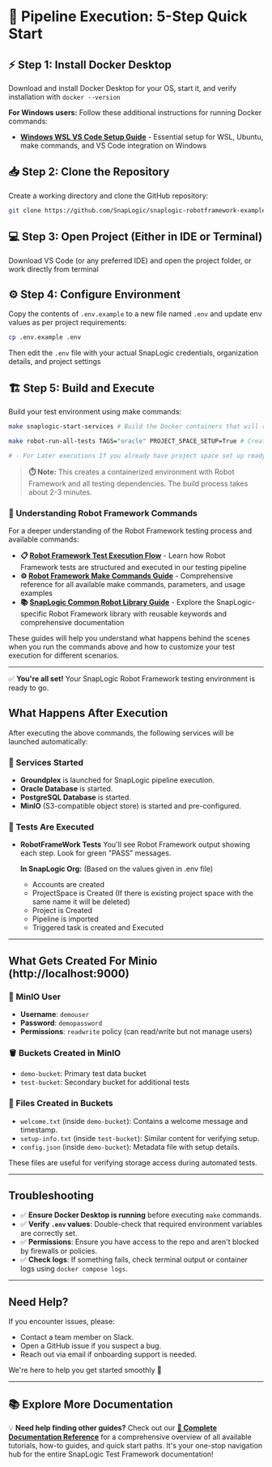 # 🚀 Pipeline Execution: 5-Step Quick Start

## ⚡ Step 1: Install Docker Desktop
Download and install Docker Desktop for your OS, start it, and verify installation with `docker --version`

**For Windows users:** Follow these additional instructions for running Docker commands:
- **[Windows WSL VS Code Setup Guide](../How%20To%20Guides/infra_setup_guides/windows_wsl_vscode_setup.md)** - Essential setup for WSL, Ubuntu, make commands, and VS Code integration on Windows

## 📥 Step 2: Clone the Repository
Create a working directory and clone the GitHub repository:
```bash
git clone https://github.com/SnapLogic/snaplogic-robotframework-examples
```

## 💻 Step 3: Open Project (Either in IDE or Terminal)
Download VS Code (or any preferred IDE) and open the project folder, or work directly from terminal

## ⚙️ Step 4: Configure Environment
Copy the contents of `.env.example` to a new file named `.env` and update env values as per project requirements:
```bash
cp .env.example .env
```
Then edit the `.env` file with your actual SnapLogic credentials, organization details, and project settings

## 🏗️ Step 5: Build and Execute
Build your test environment using make commands:
```bash
make snaplogic-start-services # Build the Docker containers that will run your tests:

make robot-run-all-tests TAGS="oracle" PROJECT_SPACE_SETUP=True # Create projectspace,launch ground plex and Runs Robot tests with the "oracle" tag 

# - For Later executions If you already have project space set up ready ignore the argument PROJECT_SPACE_SETUP=True
```

> **⏱️ Note:** This creates a containerized environment with Robot Framework and all testing dependencies. The build process takes about 2-3 minutes.

### 📖 Understanding Robot Framework Commands

For a deeper understanding of the Robot Framework testing process and available commands:

- **📋 [Robot Framework Test Execution Flow](../How%20To%20Guides/robot_framework_guides/robot_framework_test_execution_flow.md)** - Learn how Robot Framework tests are structured and executed in our testing pipeline
- **⚙️ [Robot Framework Make Commands Guide](../How%20To%20Guides/robot_framework_guides/robot_tests_make_commands.md)** - Comprehensive reference for all available make commands, parameters, and usage examples
- **📚 [SnapLogic Common Robot Library Guide](../How%20To%20Guides/robot_framework_guides/snaplogic_common_robot_library_guide.md)** - Explore the SnapLogic-specific Robot Framework library with reusable keywords and comprehensive documentation

These guides will help you understand what happens behind the scenes when you run the commands above and how to customize your test execution for different scenarios.

---

✅ **You're all set!** Your SnapLogic Robot Framework testing environment is ready to go.

## What Happens After Execution

After executing the above commands, the following services will be launched automatically:

### 🚀 Services Started

- **Groundplex** is launched for SnapLogic pipeline execution.
- **Oracle Database** is started.
- **PostgreSQL Database** is started.
- **MinIO** (S3-compatible object store) is started and pre-configured.

### 🚀 Tests Are Executed
- **RobotFrameWork Tests** You'll see Robot Framework output showing each step. Look for green "PASS" messages.

  **In SnapLogic Org:** (Based on the values given in .env file)
   - Accounts are created
   - ProjectSpace is Created (If there is existing project space with the same name it will be deleted)
   - Project is Created
   - Pipeline is imported
   - Triggered task is created and Executed

---

## What Gets Created For Minio (http://localhost:9000)

### 👤 MinIO User

- **Username**: `demouser`
- **Password**: `demopassword`
- **Permissions**: `readwrite` policy (can read/write but not manage users)

### 🪣 Buckets Created in MinIO

- `demo-bucket`: Primary test data bucket
- `test-bucket`: Secondary bucket for additional tests

### 📄 Files Created in Buckets

- `welcome.txt` (inside `demo-bucket`): Contains a welcome message and timestamp.
- `setup-info.txt` (inside `test-bucket`): Similar content for verifying setup.
- `config.json` (inside `demo-bucket`): Metadata file with setup details.

These files are useful for verifying storage access during automated tests.

---

## Troubleshooting

- ✅ **Ensure Docker Desktop is running** before executing `make` commands.
- ✅ **Verify `.env` values**: Double-check that required environment variables are correctly set.
- ✅ **Permissions**: Ensure you have access to the repo and aren't blocked by firewalls or policies.
- ✅ **Check logs**: If something fails, check terminal output or container logs using `docker compose logs`.

---

## Need Help?

If you encounter issues, please:

- Contact a team member on Slack.
- Open a GitHub issue if you suspect a bug.
- Reach out via email if onboarding support is needed.

We're here to help you get started smoothly 🚀

---

## 📚 Explore More Documentation

💡 **Need help finding other guides?** Check out our **[📖 Complete Documentation Reference](../reference.md)** for a comprehensive overview of all available tutorials, how-to guides, and quick start paths. It's your one-stop navigation hub for the entire SnapLogic Test Framework documentation!